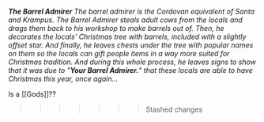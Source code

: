 _**The Barrel Admirer**_ _The barrel admirer is the Cordovan equivalent of Santa and Krampus._ _The Barrel Admirer steals adult cows from the locals and drags them back to his workshop to make barrels out of. Then, he decorates the locals' Christmas tree with barrels, included with a slightly offset star. And finally, he leaves chests under the tree with popular names on them so the locals can gift people items in a way more suited for Christmas tradition. And during this whole process, he leaves signs to show that it was due to "**Your Barrel Admirer.**" that these locals are able to have Christmas this year, once again..._

Is a [[Gods]]??
>>>>>>> Stashed changes

